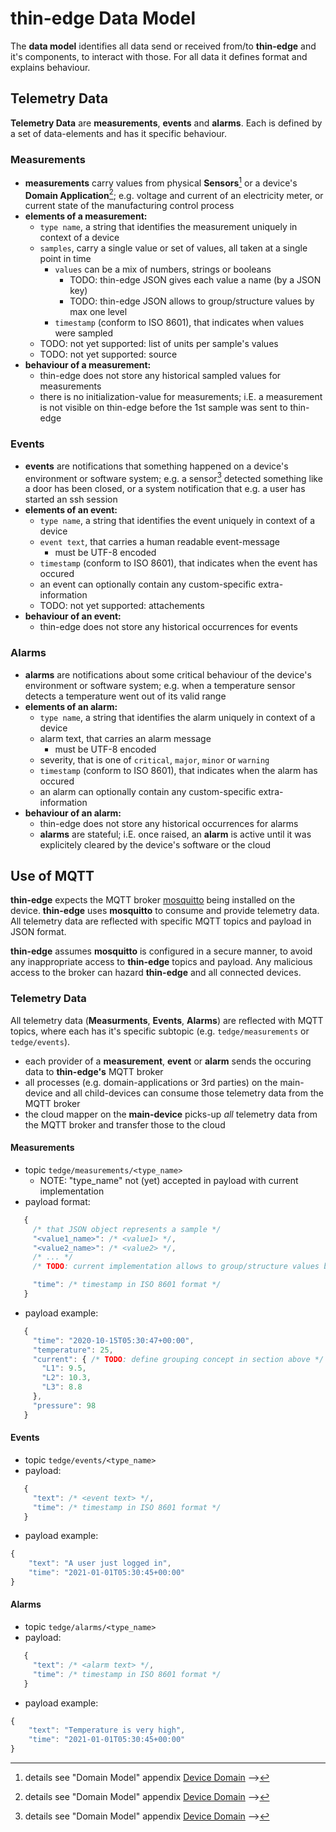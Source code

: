 
# thin-edge Data Model

The **data model** identifies all data send or received from/to **thin-edge** and it's components, to interact with those.
For all data it defines format and explains behaviour.

## Telemetry Data

**Telemetry Data** are **measurements**, **events** and **alarms**. Each is defined by a set of data-elements and has it specific behaviour.

### Measurements
  * **measurements** carry values from physical **Sensors**[^1] or a device's **Domain Application**[^1];
    e.g. voltage and current of an electricity meter, or current state of the manufacturing control process
  * **elements of a measurement:**
    - `type name`, a string that identifies the measurement uniquely in context of a device
    - `samples`, carry a single value or set of values, all taken at a single point in time
      - `values` can be a mix of numbers, strings or booleans
        - TODO: thin-edge JSON gives each value a name (by a JSON key)
        - TODO: thin-edge JSON allows to group/structure values by max one level
      - `timestamp` (conform to ISO 8601), that indicates when values were sampled
    - TODO: not yet supported: list of units per sample's values
    - TODO: not yet supported: source
  * **behaviour of a measurement:**
    - thin-edge does not store any historical sampled values for measurements
    - there is no initialization-value for measurements; i.E. a measurement is not visible on thin-edge before the 1st sample was sent to thin-edge

### Events
  * **events** are notifications that something happened on a device's environment or software system;
    e.g. a sensor[^1] detected something like a door has been closed,
    or a system notification that e.g. a user has started an ssh session
  * **elements of an event:**
    - `type name`, a string that identifies the event uniquely in context of a device
    - `event text`, that carries a human readable event-message
      - must be UTF-8 encoded
    - `timestamp` (conform to ISO 8601), that indicates when the event has occured
    - an event can optionally contain any custom-specific extra-information
    - TODO: not yet supported: attachements
  * **behaviour of an event:**
    - thin-edge does not store any historical occurrences for events

### Alarms
  * **alarms** are notifications about some critical behaviour of the device's environment or software system;
    e.g. when a temperature sensor detects a temperature went out of its valid range
  * **elements of an alarm:**
    - `type name`, a string that identifies the alarm uniquely in context of a device
    - alarm text, that carries an alarm message
      - must be UTF-8 encoded
    - severity, that is one of  `critical`, `major`, `minor` or `warning`
    - `timestamp` (conform to ISO 8601), that indicates when the alarm has occured
    - an alarm can optionally contain any custom-specific extra-information
  * **behaviour of an alarm:**
    - thin-edge does not store any historical occurrences for alarms
    - **alarms** are stateful; i.E. once raised, an **alarm** is active until it was explicitely cleared by the device's software or the cloud

[^1]: details see "Domain Model" appendix [Device Domain](./domain-model.md#device-overview) -->

## Use of MQTT

**thin-edge** expects the MQTT broker [mosquitto](https://mosquitto.org/) being installed on the device.
**thin-edge** uses **mosquitto** to consume and provide telemetry data. All telemetry data are reflected with specific MQTT topics and payload in JSON format.

**thin-edge** assumes **mosquitto** is configured in a secure manner, to avoid any inappropriate access to **thin-edge** topics and payload.
Any malicious access to the broker can hazard **thin-edge** and all connected devices.

### Telemetry Data

All telemetry data (**Measurments**, **Events**, **Alarms**) are reflected with MQTT topics, where each has it's specific subtopic (e.g. `tedge/measurements` or `tedge/events`).

  * each provider of a **measurement**, **event** or **alarm** sends the occuring data to **thin-edge's** MQTT broker
  * all processes (e.g. domain-applications or 3rd parties) on the main-device and all child-devices can consume those telemetry data from the MQTT broker
  * the cloud mapper on the **main-device** picks-up _all_ telemetry data from the MQTT broker and transfer those to the cloud

#### Measurements
  * topic `tedge/measurements/<type_name>`
    - NOTE: "type_name" not (yet) accepted in payload with current implementation
  * payload format:
```javascript
   {
     /* that JSON object represents a sample */
     "<value1_name>": /* <value1> */,
     "<value2_name>": /* <value2> */,
     /* ... */
     /* TODO: current implementation allows to group/structure values by max one level */

     "time": /* timestamp in ISO 8601 format */
   }
```
  * payload example:
```javascript
   {
     "time": "2020-10-15T05:30:47+00:00",
     "temperature": 25,
     "current": { /* TODO: define grouping concept in section above */
       "L1": 9.5,
       "L2": 10.3,
       "L3": 8.8
     },
     "pressure": 98
   }
```

#### Events
  * topic `tedge/events/<type_name>`
  * payload:
```javascript
   {
     "text": /* <event text> */,
     "time": /* timestamp in ISO 8601 format */
   }
```
  * payload example:
```javascript
{
    "text": "A user just logged in",
    "time": "2021-01-01T05:30:45+00:00"
}
```

#### Alarms
  * topic `tedge/alarms/<type_name>`
  * payload:
```javascript
   {
     "text": /* <alarm text> */,
     "time": /* timestamp in ISO 8601 format */
   }
```
  * payload example:
```javascript
{
    "text": "Temperature is very high",
    "time": "2021-01-01T05:30:45+00:00"
}
```

